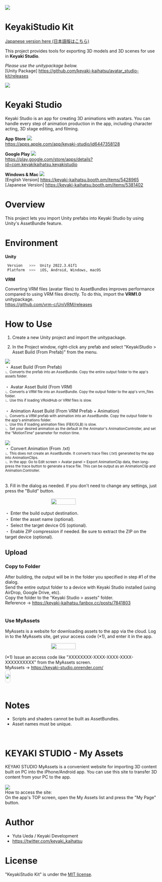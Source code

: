 <img src="https://avatar-studio.s3.ap-northeast-1.amazonaws.com/avatar_studio-kit/readme/title.png">
<br>

# KeyakiStudio Kit

[Japanese version here (日本語版はこちら)](../README.md)

This project provides tools for exporting 3D models and 3D scenes for use in **Keyaki Studio**.

_Please use the unitypackage below._
<br>
[Unity Package]
https://github.com/keyaki-kaihatsu/avatar_studio-kit/releases

<img src="https://skillicons.dev/icons?i=unity">

# Keyaki Studio

Keyaki Studio is an app for creating 3D animations with avatars. You can handle every step of animation production in the app, including character acting, 3D stage editing, and filming.
<br>

**App Store**
<img src="https://skillicons.dev/icons?i=apple">
<br>
https://apps.apple.com/app/keyaki-studio/id6447358128

**Google Play**
<img src="https://skillicons.dev/icons?i=androidstudio">
<br>
https://play.google.com/store/apps/details?id=com.keyakikaihatsu.keyakistudio

**Windows & Mac**
<img src="https://skillicons.dev/icons?i=windows,apple">
<br>
[English Version]
https://keyaki-kaihatsu.booth.pm/items/5428965
<br>
[Japanese Version]
https://keyaki-kaihatsu.booth.pm/items/5381402

# Overview

This project lets you import Unity prefabs into Keyaki Studio by using Unity's AssetBundle feature.

# Environment

**Unity**

```bash
 Version   >>>  Unity 2022.3.61f1
 Platform  >>>  iOS, Android, Windows, macOS
```

**VRM**

Converting VRM files (avatar files) to AssetBundles improves performance compared to using VRM files directly. To do this, import the **VRM1.0** unitypackage.
<br>
https://github.com/vrm-c/UniVRM/releases

# How to Use

1. Create a new Unity project and import the unitypackage.

2. In the Project window, right-click any prefab and select "KeyakiStudio > Asset Build (From Prefab)" from the menu.

<img src="https://avatar-studio.s3.ap-northeast-1.amazonaws.com/avatar_studio-kit/readme/feature-08.png">
<br>
・ Asset Build (From Prefab)
<br>
<small>
    ∟ Converts the prefab into an AssetBundle. Copy the entire output folder to the app's assets folder.
</small>
<br>
<br>
・ Avatar Asset Build (From VRM)
<br>
<small>
    ∟ Converts a VRM file into an AssetBundle. Copy the output folder to the app's vrm_files folder.
    <br>
    ∟ Use this if loading VRoidHub or VRM files is slow.
</small>
<br>
<br>
・ Animation Asset Build (From VRM Prefab + Animation)
<br>
<small>
    ∟ Converts a VRM prefab with animation into an AssetBundle. Copy the output folder to the app's animations folder.
    <br>
    ∟ Use this if loading animation files (FBX/GLB) is slow.
    <br>
    ∟ Set your desired animation as the default in the Animator's AnimationController, and set the "MotionTime" parameter for motion time.
</small>
<br>
<br>
<img src="https://avatar-studio.s3.ap-northeast-1.amazonaws.com/avatar_studio-kit/readme/feature-07.png">
<br>
・ Convert Animation (From .txt)
<br>
<small>
    ∟ This does not create an AssetBundle. It converts trace files (.txt) generated by the app into AnimationClips.
    <br>
    ∟ In the app: Go to Edit screen > Avatar panel > Export AnimationClip data, then long-press the trace button to generate a trace file. This can be output as an AnimationClip and Animation.Controller.
</small>
<br>
<br>
<br>
3. Fill in the dialog as needed. If you don't need to change any settings, just press the "Build" button.
<br>
<br>
<div style="display: flex; justify-content: center;">
  <img src="https://avatar-studio.s3.ap-northeast-1.amazonaws.com/avatar_studio-kit/readme/feature-06.png" style="display: block; width: 40%;">
</div>
<br>
・ Enter the build output destination.
<br>
・ Enter the asset name (optional).
<br>
・ Select the target device OS (optional).
<br>
・ Enable ZIP compression if needed. Be sure to extract the ZIP on the target device (optional).
<br>

## Upload

### Copy to Folder

After building, the output will be in the folder you specified in step #1 of the dialog.
<br>
Send the entire output folder to a device with Keyaki Studio installed (using AirDrop, Google Drive, etc).
<br>
Copy the folder to the "Keyaki Studio > assets" folder.
<br>
Reference → <a href="https://keyaki-kaihatsu.fanbox.cc/posts/7841803" target="_blank">https://keyaki-kaihatsu.fanbox.cc/posts/7841803</a>
<br>
<br>

### Use MyAssets

MyAssets is a website for downloading assets to the app via the cloud. Log in to the MyAssets site, get your access code (\*1), and enter it in the app.
<br>

<div style="display: flex; justify-content: center;">
  <img src="https://avatar-studio.s3.ap-northeast-1.amazonaws.com/avatar_studio-kit/readme/feature-10.png" style="display: block; width: 40%;">
</div>
<br>
(*1) Issue an access code like "XXXXXXXX-XXXX-XXXX-XXXX-XXXXXXXXXX" from the MyAssets screen.
<br>
MyAssets → <a href="https://keyaki-studio.onrender.com/" target="_blank">https://keyaki-studio.onrender.com/</a>
<br>
<div style="border: 1px solid #ccc; border-radius: 12px; overflow: hidden; display: inline-block; padding: 12px 0px;">
  <img src="https://avatar-studio.s3.ap-northeast-1.amazonaws.com/avatar_studio-kit/readme/feature-11.png" style="display: block; border-radius: 12px;">
</div>
<br>
<br>

# Notes

- Scripts and shaders cannot be built as AssetBundles.
- Asset names must be unique.

<br>

# KEYAKI STUDIO - My Assets

KEYAKI STUDIO MyAssets is a convenient website for importing 3D content built on PC into the iPhone/Android app. You can use this site to transfer 3D content from your PC to the app.
<br>
<br>
<img src="https://avatar-studio.s3.ap-northeast-1.amazonaws.com/avatar_studio-kit/readme/feature-09.png">
<br>
How to access the site:
<br>
On the app's TOP screen, open the My Assets list and press the "My Page" button.

# Author

- Yuta Ueda / Keyaki Development
- https://twitter.com/keyaki_kaihatsu

# License

"KeyakiStudio Kit" is under the [MIT license](https://en.wikipedia.org/wiki/MIT_License).
